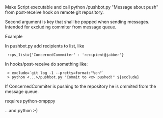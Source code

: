 Make Script executable and call python <somepath>/pushbot.py "Message about push" from post-receive hook on remote git repository.

Second argument is key that shall be popped when sending messages. Intended for excluding commiter from message queue.

Example

In pushbot.py add recipients to list, like

     rcps_list={'ConcernedCommmiter' : 'recipient@jabber'}

In hooks/post-receive do something like:

     > exclude=`git log -1 --pretty=format:"%cn"`
     > python <...>/pushbot.py "Commit to <x> pushed!" ${exclude}

If ConcernedCommiter is pushing to the repository he is ommited from the message queue.



requires python-xmpppy 

...and python :-)
